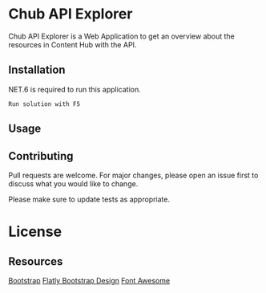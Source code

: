 ﻿# Chub API Explorer

Chub API Explorer is a Web Application to get an overview about the resources in Content Hub with the API.

## Installation

NET.6 is required to run this application.

```text
Run solution with F5
```

## Usage


## Contributing
Pull requests are welcome. For major changes, please open an issue first to discuss what you would like to change.

Please make sure to update tests as appropriate.


# License


## Resources
[Bootstrap](https://getbootstrap.com/)
[Flatly Bootstrap Design](https://bootswatch.com/flatly/)
[Font Awesome](https://fontawesome.com/)